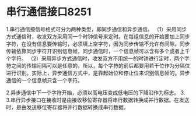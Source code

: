 # 串行通信接口8251

1.串行通信按信号格式可分为两种类型，即同步通信和异步通信。
 （1）采用同步方式通信时，收发双方采用同一个时钟信号来定时。在每组信息的开始要加上同步字符，在没有信息要传输时，必须填上空字符，因为同步传输不允许有间隙。同步传输依靠同步字符开识别信息帧，同步通信时，一个信息帧可以含有多个或者上千个字符。
 （2）采用异步方式通信时，收发双方不用统一的时钟进行定时，两个字符之间的传输间隔可以是任意的，所以，每个字符的前后都要用若干位作为分隔位进行识别。实际上，异步通信方式中，是靠起始位和停止位来识别信息帧的。异步通信的一个信息帧只含一个字符。

2.异步通信中下一个字符开始，必须以高电压变成低电压的下降沿作为标志。
3.
3.串行异步接口在接收时是由接收移位寄存器将串行数据转换成并行数据。在发送时，是由发送移位寄存器将并行数据转换成串行数据。